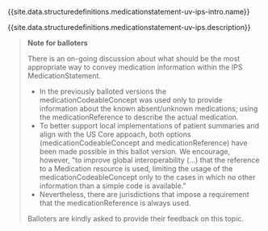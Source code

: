 {{site.data.structuredefinitions.medicationstatement-uv-ips-intro.name}}

{{site.data.structuredefinitions.medicationstatement-uv-ips.description}}

<blockquote class="stu-note">
<p><b>Note for balloters</b></p>
<p>There is an on-going discussion about what should be the most appropriate way to convey medication information within the IPS MedicationStatement.</p>
<ul>
<li>In the previously balloted versions the medicationCodeableConcept was used only to provide information about the known absent/unknown medications; using the medicationReference to describe the actual medication.</li>
<li>To better support local implementations of patient summaries and align with the US Core appoach, both options (medicationCodeableConcept and medicationReference) have been made possible in this ballot version.  We encourage, however, "to improve global interoperability (...) that the reference to a Medication resource is used, limiting the usage of the medicationCodeableConcept only to the cases in which no other information than a simple code is available."</li>
<li> Nevertheless, there are jurisdictions that impose a requirement that the medicationReference is always used.</li>
</ul>
<p>Balloters are kindly asked to provide their feedback on this topic.</p>
</blockquote>

